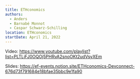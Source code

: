 ```yaml
---
title: ETHconomics
authors:
  - Anders
  - Barnabé Monnot
  - Caspar Schwarz-Schilling
location: ETHconomics
startDate: April 21, 2022
---
```


Video: <https://www.youtube.com/playlist?list=PLTLjFJ0OQOj5PHRvA2snoOKt2udVsyXEm>

Slides: <https://ef-events.notion.site/ETHconomics-Devconnect-676d73f791684e18bfae35bbc9e1fa90>
